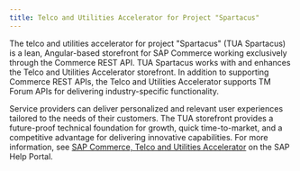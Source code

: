 ```yaml
---
title: Telco and Utilities Accelerator for Project "Spartacus"
---
```


The telco and utilities accelerator for project "Spartacus" (TUA Spartacus) is a lean, Angular-based storefront for SAP Commerce working exclusively through the Commerce REST API. TUA Spartacus works with and enhances the Telco and Utilities Accelerator storefront. In addition to supporting Commerce REST APIs, the Telco and Utilities Accelerator supports TM Forum APIs for delivering industry-specific functionality.

Service providers can deliver personalized and relevant user experiences tailored to the needs of their customers. The TUA storefront provides a future-proof technical foundation for growth, quick time-to-market, and a competitive advantage for delivering innovative capabilities. For more information, see [SAP Commerce, Telco and Utilities Accelerator](https://help.sap.com/viewer/product/TELCO_ACCELERATOR/2007/en-US) on the SAP Help Portal.

